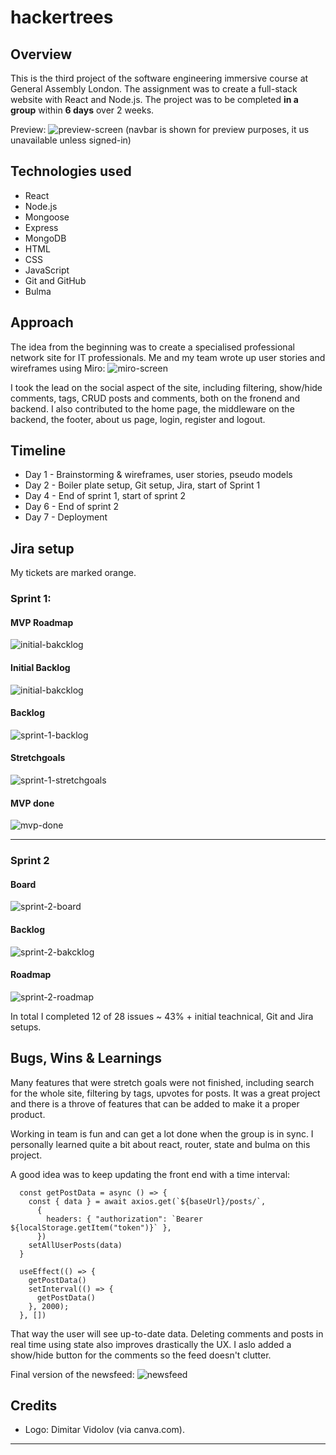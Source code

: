 # hackertrees

## Overview

This is the third project of the software engineering immersive course at General Assembly London. The assignment was to create a full-stack website with React and Node.js. The project was to be completed **in a group** within **6 days** over 2 weeks. 

Preview: ![preview-screen](./readme-assets/preview-screen.png)
(navbar is shown for preview purposes, it us unavailable unless signed-in)


## Technologies used 

- React
- Node.js
- Mongoose
- Express
- MongoDB
- HTML
- CSS
- JavaScript
- Git and GitHub
- Bulma

## Approach

The idea from the beginning was to create a specialised professional network site for IT professionals. 
Me and my team wrote up user stories and wireframes using Miro:
![miro-screen](./readme-assets/miro-screen.png)

I took the lead on the social aspect of the site, including filtering, show/hide comments, tags, CRUD posts and comments, both on the fronend and backend. I also contributed to the home page, the middleware on the backend, the footer, about us page, login, register and logout. 


## Timeline
- Day 1 - Brainstorming & wireframes, user stories, pseudo models
- Day 2 - Boiler plate setup, Git setup, Jira, start of Sprint 1
- Day 4 - End of sprint 1, start of sprint 2
- Day 6 - End of sprint 2
- Day 7 - Deployment


## Jira setup 

My tickets are marked orange.

### Sprint 1:
#### MVP Roadmap
![initial-bakcklog](./readme-assets/MVP-roadmap.png)

#### Initial Backlog
![initial-bakcklog](./readme-assets/initial-backlog.png)

#### Backlog
![sprint-1-backlog](./readme-assets/Sprint-1-board.png)

#### Stretchgoals
![sprint-1-stretchgoals](./readme-assets/Stretchgoals-1.png)

#### MVP done
![mvp-done](./readme-assets/MVP-done.png)

--------


### Sprint 2
#### Board
![sprint-2-board](./readme-assets/Sprint-2-board.png)

#### Backlog
![sprint-2-bakcklog](./readme-assets/Spint-2-backlog.png)

#### Roadmap
![sprint-2-roadmap](./readme-assets/Spint-2-roadmap.png)

In total I completed 12 of 28 issues ~ 43% + initial teachnical, Git and Jira setups.

## Bugs, Wins & Learnings
Many features that were stretch goals were not finished, including search for the whole site, filtering by tags, upvotes for posts.
It was a great project and there is a throve of features that can be added to make it a proper product. 

Working in team is fun and can get a lot done when the group is in sync. 
I personally learned quite a bit about react, router, state and bulma on this project. 

A good idea was to keep updating the front end with a time interval:
```
  const getPostData = async () => {
    const { data } = await axios.get(`${baseUrl}/posts/`,
      {
        headers: { "authorization": `Bearer ${localStorage.getItem("token")}` },
      })
    setAllUserPosts(data)
  }

  useEffect(() => {
    getPostData()
    setInterval(() => {
      getPostData()
    }, 2000);
  }, [])
  ```

  That way the user will see up-to-date data. 
  Deleting comments and posts in real time using state also improves drastically the UX. 
  I aslo added a show/hide button for the comments so the feed doesn't clutter. 

Final version of the newsfeed:
![newsfeed](./readme-assets/final-social.png)


## Credits
- Logo: Dimitar Vidolov (via canva.com).
--------
